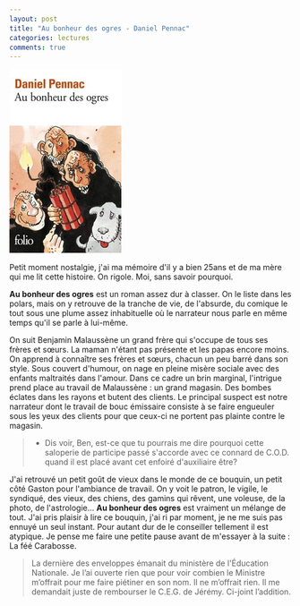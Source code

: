 ```yaml
---
layout: post
title: "Au bonheur des ogres - Daniel Pennac"
categories: lectures
comments: true
---
```


![moutons](https://github.com/homeostasie/bouquins/raw/master/_pics/lv/pennac_daniel/au-bonheur-des-ogres.jpg)

Petit moment nostalgie, j'ai ma mémoire d'il y a bien 25ans et de ma mère qui me lit cette histoire. On rigole. Moi, sans savoir pourquoi.

**Au bonheur des ogres** est un roman assez dur à classer. On le liste dans les polars, mais on y retrouve de la tranche de vie, de l'absurde, du comique le tout sous une plume assez inhabituelle où le narrateur nous parle en même temps qu'il se parle à lui-même. 

On suit Benjamin Malaussène un grand frère qui s'occupe de tous ses frères et sœurs. La maman n'étant pas présente et les papas encore moins. On apprend à connaître ses frères et sœurs, chacun un peu barré dans son style. Sous couvert d'humour, on nage en pleine misère sociale avec des enfants maltraités dans l'amour. Dans ce cadre un brin marginal, l'intrigue prend place au travail de Malaussène : un grand magasin. Des bombes éclates dans les rayons et butent des clients. Le principal suspect est notre narrateur dont le travail de bouc émissaire consiste à se faire engueuler sous les yeux des clients pour que ceux-ci ne portent pas plainte contre le magasin.

> - Dis voir, Ben, est-ce que tu pourrais me dire pourquoi cette saloperie de participe passé s'accorde avec ce connard de C.O.D. quand il est placé avant cet enfoiré d'auxiliaire être?

J'ai retrouvé un petit goût de vieux dans le monde de ce bouquin, un petit côté Gaston pour l'ambiance de travail. On y voit le patron, le vigile, le syndiqué, des vieux, des chiens, des gamins qui rêvent, une voleuse, de la photo, de l'astrologie... **Au bonheur des ogres** est vraiment un mélange de tout. J'ai pris plaisir à lire ce bouquin, j'ai ri par moment, je ne me suis pas ennuyé un seul instant. Pour autant dur de le conseiller tellement il est atypique. Je pense me faire une petite pause avant de m'essayer à la suite : La féé Carabosse.

> La dernière des enveloppes émanait du ministère de l'Éducation Nationale. Je l’ai ouverte rien que pour voir combien le Ministre m’offrait pour me faire piétiner en son nom. Il ne m’offrait rien. Il me demandait juste de rembourser le C.E.G. de Jérémy. Ci-joint l’addition.




